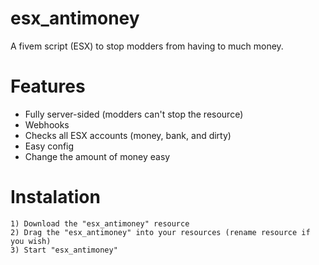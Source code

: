# esx_antimoney
A fivem script (ESX) to stop modders from having to much money.

# Features
- Fully server-sided (modders can't stop the resource)
- Webhooks
- Checks all ESX accounts (money, bank, and dirty)
- Easy config
- Change the amount of money easy

# Instalation
```
1) Download the "esx_antimoney" resource
2) Drag the "esx_antimoney" into your resources (rename resource if you wish)
3) Start "esx_antimoney"
```

